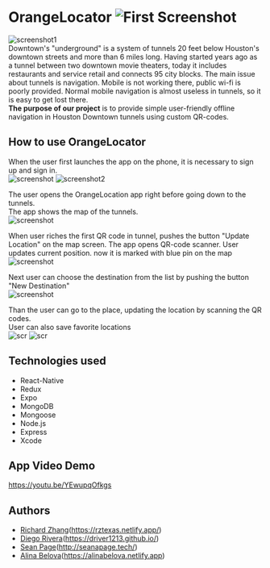 # OrangeLocator ![First Screenshot](public/icon.png)
![screenshot1](public/First.png)<br/>
Downtown's "underground" is a system of tunnels 20 feet below Houston's downtown streets and more than 6 miles long. Having started years ago as a tunnel between two downtown movie theaters, today it includes restaurants and service retail and connects 95 city blocks. 
The main issue about tunnels is navigation. Mobile is not working there, public wi-fi is poorly provided. Normal mobile navigation is almost useless in tunnels, so it is easy to get lost there.<br/>
**The purpose of our project** is to provide simple user-friendly offline navigation in Houston Downtown tunnels using custom QR-codes.

## How to use OrangeLocator
When the user first launches the app on the phone, it is necessary 
to sign up and sign in. <br/>
![screenshot](public/signup.jpg) ![screenshot2](public/signin.jpg)
<br/>

The user opens the OrangeLocation app right before going down to the tunnels. <br/>
The app shows the map of the tunnels.<br/>
![screenshot](public/map.jpg)<br/>

When user riches the first  QR code in tunnel, pushes the button "Update Location" on the map screen. The app opens QR-code scanner. User updates  current position. now it is marked with blue pin on the map<br/>
![screenshot](public/qr.jpg)<br/>

Next user can choose the destination from the list by pushing the button "New Destination"<br/>
![screenshot](public/list_lock.jpg)<br/>

Than the user can  go to the place, updating the location  by scanning the QR codes.<br/>
User can also  save favorite locations <br/>
![scr](public/savt1.jpg) ![scr](public/save2.jpg)



## Technologies used
* React-Native
* Redux
* Expo
* MongoDB
* Mongoose
* Node.js
* Express
* Xcode


## App Video Demo
https://youtu.be/YEwupqOfkgs



## Authors
* [Richard Zhang](https://github.com/getrealzx)(https://rztexas.netlify.app/)
* [Diego Rivera](https://github.com/driver1213)(https://driver1213.github.io/)
* [Sean Page](https://github.com/PageSeanA)(http://seanapage.tech/)
* [Alina Belova](https://github.com/AlinaNBelova)(https://alinabelova.netlify.app)